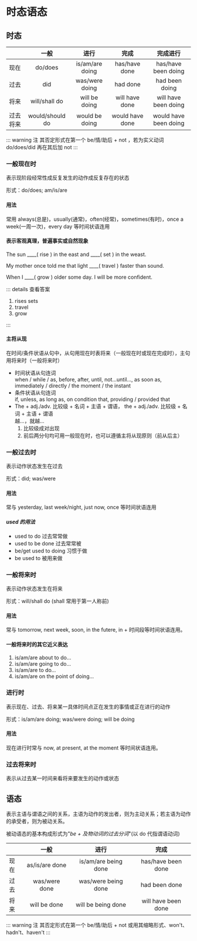 # 时态语态

## 时态

|          |      一般       |      进行       |      完成       |       完成进行        |
| -------- | :-------------: | :-------------: | :-------------: | :-------------------: |
| 现在     |     do/does     | is/am/are doing |  has/have done  |  has/have been doing  |
| 过去     |       did       | was/were doing  |    had done     |    had been doing     |
| 将来     |  will/shall do  |  will be doing  | will have done  | will have been doing  |
| 过去将来 | would/should do | would be doing  | would have done | would have been doing |

::: warning 注
其否定形式在第一个 be/情/助后 + not ，若为实义动词 do/does/did 再在其后加 not
:::

### 一般现在时

表示现阶段经常性成反复发生的动作成反复存在的状态

形式：do/does; am/is/are

#### 用法

常用 always(总是)，usually(通常)，often(经常)，sometimes(有时)，once a week(一周一次)，every day 等时间状语连用

#### 表示客观真理，普遍事实或自然现象

The sun \_\_\_\_( rise ) in the east and \_\_\_\_( set ) in the weast.

My mother once told me that light \_\_\_\_( travel ) faster than sound.

When I \_\_\_\_( grow ) older some day. I will be more confident.

::: details 查看答案

1. rises sets
2. travel
3. grow

:::

#### 主将从现

在时间/条件状语从句中，从句用现在时表将来（一般现在时或现在完成时），主句用将来时（一般将来时）

-   时间状语从句连词  
    when / while / as, before, after, until, not...until..., as soon as, immediately / directly / the moment / the instant
-   条件状语从句连词  
    if, unless, as long as, on condition that, providing / provided that
-   The + adj./adv. 比较级 + 名词 + 主语 + 谓语， the + adj./adv. 比较级 + 名词 + 主语 + 谓语  
    越...，就越...
    1. 比较级成对出现
    2. 前后两分句均可用一般现在时，也可以遵循主将从现原则（前从后主）

### 一般过去时

表示动作状态发生在过去

形式：did; was/were

#### 用法

常与 yesterday, last week/night, just now, once 等时间状语连用

#### _used 的用法_

-   used to do 过去常常做
-   used to be done 过去常常被
-   be/get used to doing 习惯于做
-   be used to 被用来做

### 一般将来时

表示动作状态发生在将来

形式：will/shall do (shall 常用于第一人称前)

#### 用法

常与 tomorrow, next week, soon, in the futere, in + 时间段等时间状语连用。

#### 一般将来时的其它近义表达

1. is/am/are about to do...
2. is/am/are going to do...
3. is/am/are to do...
4. is/am/are on the point of doing...

### 进行时

表示现在、过去、将来某一具体时间点正在发生的事情或正在进行的动作

形式：is/am/are doing; was/were doing; will be doing

#### 用法

现在进行时常与 now, at present, at the moment 等时间状语连用。

### 过去将来时

表示从过去某一时间来看将来要发生的动作或状态

## 语态

表示主语与谓语之间的关系，主语为动作的发出者，则为主动关系；若主语为动作的承受者，则为被动关系。

被动语态的基本构成形式为"_be + 及物动词的过去分词_"(以 do 代指谓语动词)

|      |      一般      |         进行         |        完成         |
| ---- | :------------: | :------------------: | :-----------------: |
| 现在 | as/is/are done | is/am/are being done | has/have been done  |
| 过去 | was/were done  | was/were being done  |    had been done    |
| 将来 |  will be done  |  will be being done  | will have been done |

::: warning 注
其否定形式在第一个 be/情/助后 + not 或用其缩略形式、won't、hadn't、haven't
:::
